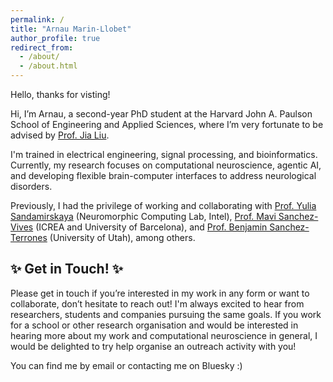 ```yaml
---
permalink: /
title: "Arnau Marin-Llobet"
author_profile: true
redirect_from: 
  - /about/
  - /about.html
---
```


Hello, thanks for visting! 

Hi, I’m Arnau, a second-year PhD student at the Harvard John A. Paulson School of Engineering and Applied Sciences, where I’m very fortunate to be advised by [Prof. Jia Liu](https://liulab.seas.harvard.edu/).

I'm trained in electrical engineering, signal processing, and bioinformatics. Currently, my research focuses on computational neuroscience, agentic AI, and developing flexible brain-computer interfaces to address neurological disorders.

Previously, I had the privilege of working and collaborating with [Prof. Yulia Sandamirskaya](https://sandamirskaya.eu/) (Neuromorphic Computing Lab, Intel), [Prof. Mavi Sanchez-Vives](https://www.icrea.cat/community/icreas/17606/maria-victoria-sanchez-vives/) (ICREA and University of Barcelona), and [Prof. Benjamin Sanchez-Terrones](https://srl.ece.utah.edu/) (University of Utah), among others.


## ✨ **Get in Touch!** ✨
Please get in touch if you’re interested in my work in any form or want to collaborate, don’t hesitate to reach out! I'm always excited to hear from researchers, students and companies pursuing the same goals. If you work for a school or other research organisation and would be interested in hearing more about my work and computational neuroscience in general, I would be delighted to try help organise an outreach activity with you!

You can find me by email or contacting me on Bluesky :)

<script type="text/javascript" id="mapmyvisitors" src="//mapmyvisitors.com/map.js?d=veWkSMHp1I0nj35Clcg0npU11sSePs1hI3Ir3tBUVSo&cl=ffffff&w=a"></script>
